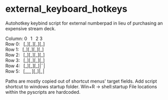 # external_keyboard_hotkeys
Autohotkey keybind script for external numberpad in lieu of purchasing an expensive stream deck.

Column: 0 &thinsp; 1 &thinsp; 2  3  
Row 0:&ensp; \[\_\]\[\_\]\[\_\]\[\_\]   
Row 1:&ensp; \[\_\]\[\_\]\[\_\]\[\_\]  
Row 2:&ensp; \[\_\]\[\_\]\[\_\]\[\_\]  
Row 3:&ensp; \[\_\]\[\_\]\[\_\]\[\_\]  
Row 4:&ensp; \[\_\]\[\_\]\[\_\]|¯&hairsp;|   
Row 5:&ensp; \[\_\_\_&thinsp;\]\[\_\]|\_&hairsp;|

<!---
Column: 0  1  2  3
Row 0: [_][_][_][_] 
Row 1: [_][_][_][_]
Row 2: [_][_][_][ |
Row 3: [_][_][_][_|
Row 4: [_][_][_]| | 
Row 5: [____][_]|_| 
--->

Paths are mostly copied out of shortcut menus' target fields.
Add script shortcut to windows startup folder. Win+R -> shell:startup
File locations within the pyscripts are hardcoded.
